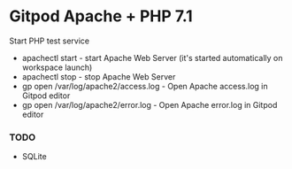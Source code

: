# Gitpod Apache + PHP 7.1

Start PHP test service

- apachectl start - start Apache Web Server (it's  started automatically on workspace launch)
- apachectl stop - stop Apache Web Server
- gp open /var/log/apache2/access.log - Open Apache access.log in Gitpod editor
- gp open /var/log/apache2/error.log - Open Apache error.log in Gitpod editor

### TODO

- SQLite
